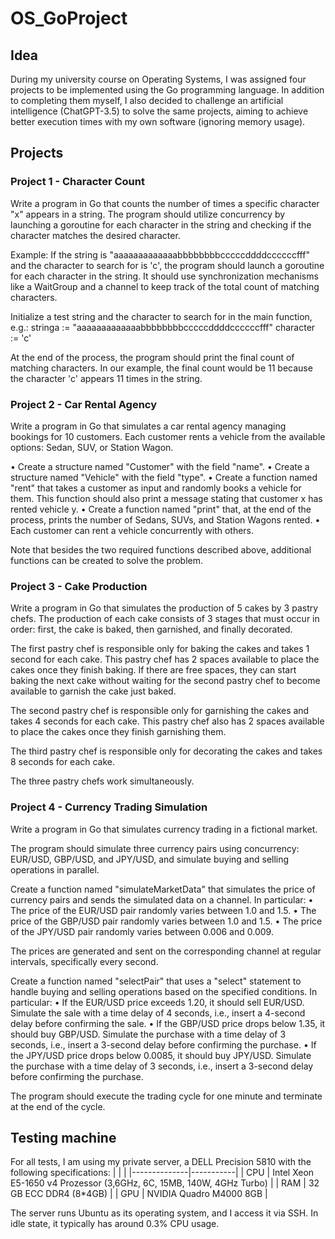 # OS_GoProject
## Idea
During my university course on Operating Systems, I was assigned four projects to be implemented using the Go programming language. In addition to completing them myself, I also decided to challenge an artificial intelligence (ChatGPT-3.5) to solve the same projects, aiming to achieve better execution times with my own software (ignoring memory usage).

## Projects

### Project 1 - Character Count
Write a program in Go that counts the number of times a specific character "x" appears in a string. The program should utilize concurrency by launching a goroutine for each character in the string and checking if the character matches the desired character.

Example: If the string is "aaaaaaaaaaaaabbbbbbbbcccccddddccccccfff" and the character to search for is 'c', the program should launch a goroutine for each character in the string. It should use synchronization mechanisms like a WaitGroup and a channel to keep track of the total count of matching characters.

Initialize a test string and the character to search for in the main function, e.g.:
stringa := "aaaaaaaaaaaaabbbbbbbbcccccddddccccccfff"
character := 'c'

At the end of the process, the program should print the final count of matching characters. In our example, the final count would be 11 because the character 'c' appears 11 times in the string.

### Project 2 - Car Rental Agency

Write a program in Go that simulates a car rental agency managing bookings for 10 customers. Each customer rents a vehicle from the available options: Sedan, SUV, or Station Wagon.

• Create a structure named "Customer" with the field "name".
• Create a structure named "Vehicle" with the field "type".
• Create a function named "rent" that takes a customer as input and randomly books a vehicle for them. This function should also print a message stating that customer x has rented vehicle y.
• Create a function named "print" that, at the end of the process, prints the number of Sedans, SUVs, and Station Wagons rented.
• Each customer can rent a vehicle concurrently with others.

Note that besides the two required functions described above, additional functions can be created to solve the problem.

### Project 3 - Cake Production

Write a program in Go that simulates the production of 5 cakes by 3 pastry chefs. The production of each cake consists of 3 stages that must occur in order: first, the cake is baked, then garnished, and finally decorated.

The first pastry chef is responsible only for baking the cakes and takes 1 second for each cake. This pastry chef has 2 spaces available to place the cakes once they finish baking. If there are free spaces, they can start baking the next cake without waiting for the second pastry chef to become available to garnish the cake just baked.

The second pastry chef is responsible only for garnishing the cakes and takes 4 seconds for each cake. This pastry chef also has 2 spaces available to place the cakes once they finish garnishing them.

The third pastry chef is responsible only for decorating the cakes and takes 8 seconds for each cake.

The three pastry chefs work simultaneously.

### Project 4 - Currency Trading Simulation

Write a program in Go that simulates currency trading in a fictional market.

The program should simulate three currency pairs using concurrency: EUR/USD, GBP/USD, and JPY/USD, and simulate buying and selling operations in parallel.

Create a function named "simulateMarketData" that simulates the price of currency pairs and sends the simulated data on a channel. In particular:
• The price of the EUR/USD pair randomly varies between 1.0 and 1.5.
• The price of the GBP/USD pair randomly varies between 1.0 and 1.5.
• The price of the JPY/USD pair randomly varies between 0.006 and 0.009.

The prices are generated and sent on the corresponding channel at regular intervals, specifically every second.

Create a function named "selectPair" that uses a "select" statement to handle buying and selling operations based on the specified conditions. In particular:
• If the EUR/USD price exceeds 1.20, it should sell EUR/USD. Simulate the sale with a time delay of 4 seconds, i.e., insert a 4-second delay before confirming the sale.
• If the GBP/USD price drops below 1.35, it should buy GBP/USD. Simulate the purchase with a time delay of 3 seconds, i.e., insert a 3-second delay before confirming the purchase.
• If the JPY/USD price drops below 0.0085, it should buy JPY/USD. Simulate the purchase with a time delay of 3 seconds, i.e., insert a 3-second delay before confirming the purchase.

The program should execute the trading cycle for one minute and terminate at the end of the cycle.

## Testing machine

For all tests, I am using my private server, a DELL Precision 5810 with the following specifications:
|  |  |
|--------------|-----------|
| CPU | Intel Xeon E5-1650 v4 Prozessor (3,6GHz, 6C, 15MB, 140W, 4GHz Turbo) |
| RAM | 32 GB ECC DDR4 (8*4GB) |
| GPU | NVIDIA Quadro M4000 8GB | 

The server runs Ubuntu as its operating system, and I access it via SSH. In idle state, it typically has around 0.3% CPU usage.